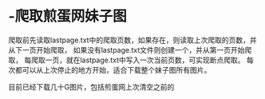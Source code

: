 # -爬取煎蛋网妹子图
  爬取前先读取lastpage.txt中的爬取页数，如果存在，则读取上次爬取的页数，并从下一页开始爬取，
  如果没有lastpage.txt文件则创建一个，并从第一页开始爬取，
  每爬取一页，就在lastpage.txt中写入一次当前页数，可实现断点爬取。
  每次都可以从上次停止的地方开始，适合下载整个妹子图所有图片。
  
  目前已经下载几十G图片，包括煎蛋网上次清空之前的
